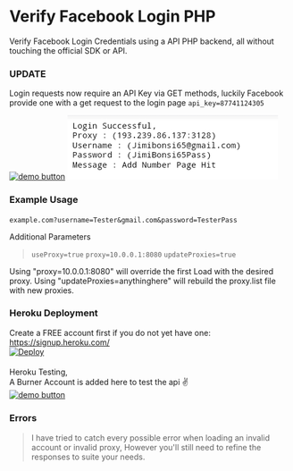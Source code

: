 # Verify Facebook Login PHP
Verify Facebook Login Credentials using a API PHP backend, all without touching the official SDK or API.
   
### UPDATE    
Login requests now require an API Key via GET methods, luckily Facebook provide one with a get request to the login page `api_key=87741124305`
   
 
[![demo button](https://i.imgur.com/3Ugm8J7.jpg)](https://fblink.herokuapp.com/?updateProxies=true&username=Jimibonsi65@gmail.com&password=JimiBonsi65Pass) 
![screen](Screenshot_2021-01-21-09-26-52.jpg)

### Example Usage    
`example.com?username=Tester&gmail.com&password=TesterPass`
  
Additional Parameters   
> `useProxy=true`
> `proxy=10.0.0.1:8080`
> `updateProxies=true`

Using "proxy=10.0.0.1:8080" will override the first Load with the desired proxy.
Using "updateProxies=anythinghere" will rebuild the proxy.list file with new proxies.
    
   
### Heroku Deployment    
Create a FREE account first if you do not yet have one:   
https://signup.heroku.com/    
[![Deploy](https://www.herokucdn.com/deploy/button.svg)](https://heroku.com/deploy)        
   

####    
Heroku Testing,   
A Burner Account is added here to test the api ✌️    
[![demo button](https://i.imgur.com/3Ugm8J7.jpg)](https://fblink.herokuapp.com/?updateProxies=true&username=Jimibonsi65@gmail.com&password=JimiBonsi65Pass) 



### Errors  
> I have tried to catch every possible error when loading an invalid account or invalid proxy, However you'll still need to refine the responses to suite your needs.
